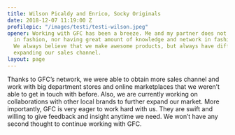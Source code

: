 ```yaml
---
title: Wilson Picaldy and Enrico, Socky Originals
date: 2018-12-07 11:19:00 Z
profilepic: "/images/testi/testi-wilson.jpeg"
opener: Working with GFC has been a breeze. Me and my partner does not have background
  in fashion, nor having great amount of knowledge and network in fashion industry.
  We always believe that we make awesome products, but always have difficulties in
  expanding our sales channel.
layout: page
---
```


Thanks to GFC’s network, we were able to obtain more sales channel and work with big department stores and online marketplaces that we weren’t able to get in touch with before. Also, we are currently working on collaborations with other local brands to further expand our market. More importantly, GFC is very eager to work hard with us. They are swift and willing to give feedback and insight anytime we need. We won’t have any second thought to continue working with GFC.